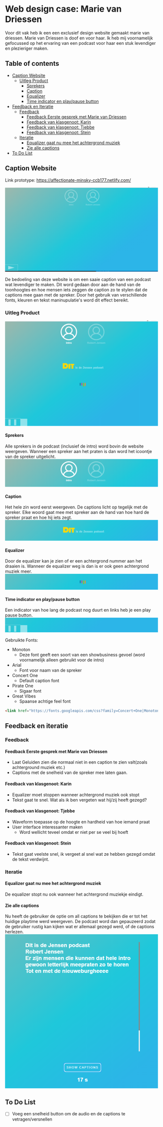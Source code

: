 # Web design case: Marie van Driessen
Voor dit vak heb ik een een exclusief design website gemaakt marie van driessen. Marie van Driessen is doof en voor haar. Ik heb mij voornamelijk gefocussed op het ervaring van een podcast voor haar een stuk levendiger en plezieriger maken. 

## Table of contents
*   [Caption Website](#caption-website)
    *   [Uitleg Product](#uitleg-product)
        *   [Sprekers](#sprekers)
        *   [Caption](#caption)
        *   [Equalizer](#equalizer)
        *   [Time indicator en play/pause button](#time-indicator-en-play/pause-button)
*   [Feedback en Iteratie](#feedback-en-iteratie)
    *   [Feedback](#feedback)
        *   [Feedback Eerste gesprek met Marie van Driessen](#feedback-eerste-gesprek-met-marie-van-driessen)
        *   [Feedback van klasgenoot: Karin](#feedback-van-klasgenoot-karin)
        *   [Feedback van klasgenoot: Tjebbe](#feedback-van-klasgenoot:-tjebbe)
        *   [Feedback van klasgenoot: Stein](#feedback-van-klasgenoot:-stein)
    *   [Iteratie](#iteratie)
        *   [Equalizer gaat nu mee het achtergrond muziek](#equalizer-gaat-nu-mee-het-achtergrond-muziek)
        *   [Zie alle captions](#zie-alle-captions)
*   [To Do List](#to-do-list)

## Caption Website
Link prototype: https://affectionate-minsky-ccb177.netlify.com/

![home page](./img/readme/landingpage.png)

De bedoeling van deze website is om een saaie caption van een podcast wat levendiger te maken. Dit word gedaan door aan de hand van de toonhoogtes en hoe mensen iets zeggen de caption zo te stylen dat de captions mee gaan met de spreker. Door het gebruik van verschillende fonts, kleuren en tekst maninupulatie's word dit effect bereikt. 

### Uitleg Product
![caption](./img/readme/caption_started.png)
#### Sprekers
Alle sprekers in de podcast (inclusief de intro) word bovin de website weergeven. Wanneer een spreker aan het praten is dan word het icoontje van de spreker uitgelicht.
![caption](./img/readme/sprekers.png)
#### Caption
Het hele zin word eerst weergeven. De captions licht op tegelijk met de spreker. Elke woord gaat mee met spreker aan de hand van hoe hard de spreker praat en hoe hij iets zegt.
![caption](./img/readme/caption_zelf.png)
#### Equalizer
Door de equalizer kan je zien of er een achtergrond nummer aan het draaien is. Wanneer de equalizer weg is dan is er ook geen achtergrond muziek meer.
![caption](./img/readme/equalizer.png)
#### Time indicator en play/pause button
Een indicator van hoe lang de podcast nog duurt en links heb je een play pause button.
![caption](./img/readme/play_pause.png)


Gebruikte Fonts:
*   Monoton
    *   Deze font geeft een soort van een showbusiness gevoel (word voornamelijk alleen gebruikt voor de intro)
*   Arial
    *   Font voor naam van de spreker
*   Concert One
    *   Default caption font
*   Pirate One
    *   Sigaar font
*   Great Vibes   
    *   Spaanse achtige feel font

```html
<link href="https://fonts.googleapis.com/css?family=Concert+One|Monoton|Pirata+One|Great+Vibes&display=swap" rel="stylesheet">
```

## Feedback en iteratie
### Feedback
#### Feedback Eerste gesprek met Marie van Driessen
*   Laat Geluiden zien die normaal niet in een caption te zien valt(zoals achterground muziek etc.)
*   Captions met de snelheid van de spreker mee laten gaan.

#### Feedback van klasgenoot: Karin
*   Equalizer moet stoppen wanneer achtergrond muziek ook stopt
*   Tekst gaat te snel. Wat als ik ben vergeten wat hij/zij heeft gezegd?

#### Feedback van klasgenoot: Tjebbe
*   Waveform toepasse op de hoogte en hardheid van hoe iemand praat
*   User interface interessanter maken
    *   Word wellicht teveel omdat er niet per se veel bij hoeft

#### Feedback van klasgenoot: Stein
*   Tekst gaat veelste snel, ik vergeet al snel wat ze hebben gezegd omdat de tekst verdwijnt.

### Iteratie
####  Equalizer gaat nu mee het achtergrond muziek
De equalizer stopt nu ook wanneer het achtergrond muziekje eindigt.

####  Zie alle captions
Nu heeft de gebruiker de optie om all captions te bekijken die er tot het huidige playtime werd weergeven. De podcast word dan gepauzeerd zodat de gebruiker rustig kan kijken wat er allemaal gezegd werd, of de captions herlezen.  
![caption](./img/readme/allcaps.png)

## To Do List
- [ ] Voeg een snelheid button om de audio en de captions te vetragen/versnellen